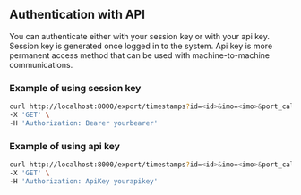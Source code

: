 ## Authentication with API

You can authenticate either with your session key or with your api key. Session key is generated once logged in to the system. Api key is more permanent access method that can be used with machine-to-machine communications.

### Example of using session key

```bash
curl http://localhost:8000/export/timestamps?id=<id>&imo=<imo>&port_call_id=<port_call_id>&start_date_time=<start_date_time>&end_date_time=<end_date_time>&offset=<offset>&limit=<limit>&sort=<sort> \
-X 'GET' \
-H 'Authorization: Bearer yourbearer'
```

### Example of using api key

```bash
curl http://localhost:8000/export/timestamps?id=<id>&imo=<imo>&port_call_id=<port_call_id>&start_date_time=<start_date_time>&end_date_time=<end_date_time>&offset=<offset>&limit=<limit>&sort=<sort> \
-X 'GET' \
-H 'Authorization: ApiKey yourapikey'
```
